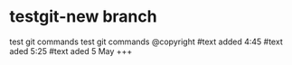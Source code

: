 # testgit-new branch 
test git commands
test git commands @copyright
#text added 4:45
#text aded 5:25
#text aded 5 May +++
